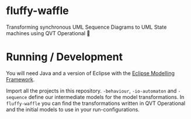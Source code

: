 # fluffy-waffle
Transforming synchronous UML Sequence Diagrams to UML State machines using QVT Operational 💙

# Running / Development

You will need Java and a version of Eclipse with the [Eclipse Modelling Framework](https://www.eclipse.org/downloads/packages/release/2019-06/r/eclipse-modeling-tools).

Import all the projects in this repository. `-behaviour`, `-io-automaton` and `-sequence` define our intermediate models for the model transformations. In `fluffy-waffle` you can find the transformations written in QVT Operational and the initial models to use in your run-configurations.
